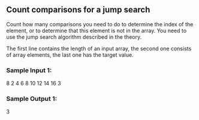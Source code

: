 ## Count comparisons for a jump search

Count how many comparisons you need to do to determine the index of the element, or to determine that this element is not in the array.
You need to use the jump search algorithm described in the theory. </br>

The first line contains the length of an input array, the second one consists of array elements, the last one has the target value.

### Sample Input 1:
8
2 4 6 8 10 12 14 16
3

### Sample Output 1:
3
